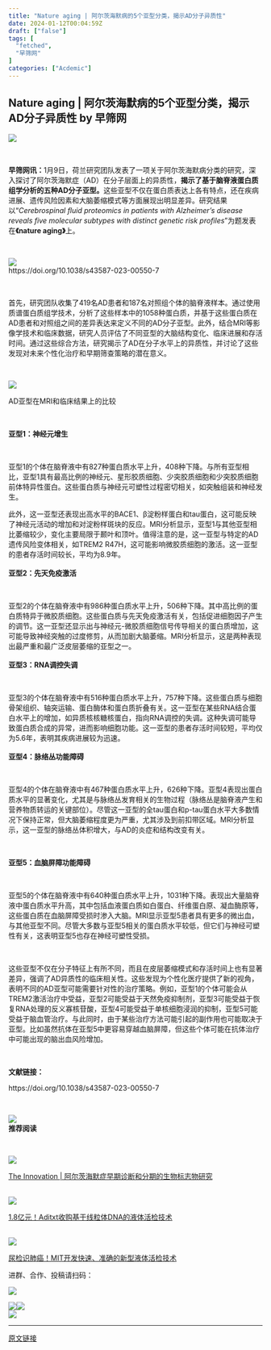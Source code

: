 ```yaml
---
title: "Nature aging | 阿尔茨海默病的5个亚型分类，揭示AD分子异质性"
date: 2024-01-12T00:04:59Z
draft: ["false"]
tags: [
  "fetched",
  "早筛网"
]
categories: ["Acdemic"]
---
```

Nature aging | 阿尔茨海默病的5个亚型分类，揭示AD分子异质性 by 早筛网
------
<div><p data-mpa-powered-by="yiban.io"><img data-imgfileid="100240699" data-ratio="0.278125" data-s="300,640" data-src="https://mmbiz.qpic.cn/mmbiz_gif/iaXZk7l0t4l5nfSqhricH5bXiaSwnicbjrJjhU6eeGAkt8sdo5443uDlmrtTUHOXia4MQhG1YHQfppO7SmKHicmRTsLg/640?wx_fmt=gif" data-type="gif" data-w="640" src="https://mmbiz.qpic.cn/mmbiz_gif/iaXZk7l0t4l5nfSqhricH5bXiaSwnicbjrJjhU6eeGAkt8sdo5443uDlmrtTUHOXia4MQhG1YHQfppO7SmKHicmRTsLg/640?wx_fmt=gif"></p><p><br></p><p><span><strong>早筛网讯：</strong>1月9日，荷兰研究团队发表了一项关于阿尔茨海默病分类的研究，<span>深入探讨了阿尔茨海默症（AD）在分子层面上的异质性，</span></span><span><strong>揭示了基于脑脊液蛋白质组学分析的五种AD分子亚型。</strong></span><span>这些亚型不仅在蛋白质表达上各有特点，还在疾病进展、遗传风险因素和大脑萎缩模式等方面展现出明显差异。研究结果以“</span><span><em><span>Cerebrospinal fluid proteomics in patients with Alzheimer’s disease reveals five molecular subtypes with distinct genetic risk profiles</span></em></span>”为题发表在<strong>《nature aging》</strong>上。</p><p><br></p><section><img data-galleryid="" data-imgfileid="100240695" data-ratio="0.6043643263757116" data-s="300,640" data-src="https://mmbiz.qpic.cn/mmbiz_png/iaXZk7l0t4l5nqA1ibPdA3xVr9a09XZW8TopDia5ZFlbLJdB0via5XrXvAOvib5cfpBIZK9bFP2u6qwhibFACB232qwA/640?wx_fmt=png&amp;from=appmsg" data-type="png" data-w="1054" src="https://mmbiz.qpic.cn/mmbiz_png/iaXZk7l0t4l5nqA1ibPdA3xVr9a09XZW8TopDia5ZFlbLJdB0via5XrXvAOvib5cfpBIZK9bFP2u6qwhibFACB232qwA/640?wx_fmt=png&amp;from=appmsg"></section><section><span>https://doi.org/10.1038/s43587-023-00550-7</span></section><p><br></p><p><span>首先，研究团队收集了419名AD患者和187名对照组个体的脑脊液样本。通过使用质谱蛋白质组学技术，分析了这些样本中的1058种蛋白质，并基于这些蛋白质在AD患者和对照组之间的差异表达来定义不同的AD分子亚型。此外，结合MRI等影像学技术和临床数据，研究人员评估了不同亚型的大脑结构变化、临床进展和存活时间。通过这些综合方法，研究揭示了AD在分子水平上的异质性，并讨论了这些发现对未来个性化治疗和早期筛查策略的潜在意义。</span></p><p><span><br></span></p><section><span><p><img data-galleryid="" data-imgfileid="100240697" data-ratio="1.2525547445255474" data-s="300,640" data-src="https://mmbiz.qpic.cn/mmbiz_png/iaXZk7l0t4l5nqA1ibPdA3xVr9a09XZW8TlVJUxNILicby4jLjy7wLzUPvo0FGxSVr0HdP1YoKCcMl6iaMGvOm1j1A/640?wx_fmt=png&amp;from=appmsg" data-type="png" data-w="685" src="https://mmbiz.qpic.cn/mmbiz_png/iaXZk7l0t4l5nqA1ibPdA3xVr9a09XZW8TlVJUxNILicby4jLjy7wLzUPvo0FGxSVr0HdP1YoKCcMl6iaMGvOm1j1A/640?wx_fmt=png&amp;from=appmsg"></p></span></section><section><span>AD亚型在MRI和临床结果上的比较</span></section><p><br></p><p><span><strong><span>亚型1：神经元增生</span></strong></span></p><p><br></p><p><span>亚型1的个体在脑脊液中有827种蛋白质水平上升，408种下降。与所有亚型相比，亚型1具有最高比例的神经元、星形胶质细胞、少突胶质细胞和少突胶质细胞前体特异</span><span>性蛋白。这些蛋白质与神经元可塑性过程密切相关，如突触组装和神经发生。</span></p><section><span><span>此外，这一</span><span>亚型还</span><span>表现</span><span>出高水平的BACE1、β淀粉样蛋白和tau蛋白，这可能反映了神经元活动的增加和对淀粉样斑块的反应。</span>MRI分析显示，亚型1与其他亚型相比萎缩较少，变化主要局限于颞叶和顶叶。值得注意的是，这一亚型与特定的AD遗传风险变体相关，如TREM2 R47H，这可能影响微胶质细胞的激活。<span>这一亚型的患者</span><span>存活时间较长，</span><span>平均为8.9年。</span></span></section><section><span><br></span></section><section><span><strong><span>亚型2：先天免疫激活</span></strong></span></section><p><span><br></span></p><section><span>亚型2的个体在脑脊液中有986种蛋白质水平上升，506种下降。其中高比例的蛋白质特异于微胶质细胞。这些蛋白质与先天免疫激活有关，</span><span>包括促进细胞因子产生的调节。</span><span>这一亚型还显示出与神经元-微胶质细胞信号传导相关的蛋白质</span><span>增加，这可能导致神经突触的过度修剪，从而加剧大脑萎缩。</span><span>MRI</span><span>分析显示，</span><span>这是两种表现出最严重和最广泛皮层萎缩的亚型之一。</span></section><section><span><br></span></section><section><span><strong><span>亚型3：RNA调控失调</span></strong></span></section><p><span><br></span></p><section><span>亚型3的个体在脑脊液中</span><span>有516种蛋白质水平上升，757种下降。这些蛋白质与细胞骨架组织、轴突运输、蛋白酶体和蛋白质折叠有关。这一亚型在某些RNA结合蛋白水平上的增加，如异质核核糖核蛋</span><span>白，指向RNA调控的失调。</span><span>这种失调可能导致蛋白质合成的异常，进而影响细胞功能。这一亚型的患者<span>存活时间较短，平均仅为5.6年，表明其疾病进展较为迅速。</span></span></section><section><span></span></section><section><span><br></span></section><section><span><strong><span>亚型4：脉络丛功能障碍</span></strong></span></section><p><span><br></span></p><p><span><span>亚型4</span><span>的个体在脑脊液中有</span><span>467种蛋白质水平上升，626种下降。</span>亚型4表现出蛋白质水平的显著变化，尤其是与脉络丛发育相关</span><span>的生物过程（脉络丛是脑脊液产生和营养物质转运的关键部位）。尽管这一亚型的全tau蛋白和p-tau蛋白水平大多数情况下保持正常，但大脑萎缩程度更为严重，尤其涉及到前扣带区域。</span><span>MRI分析</span><span>显</span><span>示，这一亚型的脉络丛体积增大，与AD的炎症和结构改变有关。</span></p><p><span><br></span></p><p><span><strong><span>亚型5：血脑屏障功能障碍</span></strong></span></p><p><span><br></span></p><p><span>亚型5的个体在脑脊液中有640种蛋白质水平上升，1031种下降。表现出大量脑脊液中蛋白质水平升高，其中包括血液蛋白质如白蛋白、纤维蛋白原、凝血酶原等，这些蛋白质在血脑屏障受损时渗入大脑。MRI显示亚型5患者具有更多的微出血，与其他亚型不同。尽管大多数与亚型5相关的蛋白质水平较低，但它们与神经可塑性有关，这表明亚型5也存在神经可塑性受损。</span></p><p><span><br></span></p><p><span>这些亚型不仅在分子特征上有所不同，而且在皮层萎缩模式和存活时间上也有显著差异，强调了AD异质性的临床相关性。这些发现为个性化医疗提供了新的视角，表明不同的AD亚型可能需要针对性的治疗策略。<span>例如，亚型1的个体可能会从TREM2激活治疗中受益，亚型2可能受益于天然免疫抑制剂，亚型3可能受益于恢复RNA处理的反义寡核苷酸，亚型4可能受益于单核细胞浸润的抑制，亚型5可能受益于脑血管治疗。与此同时，由于某些治疗方法可能引起的副作用也可能取决于亚型。比如虽然抗体在亚型5中更容易穿越血脑屏障，但这些个体可能在抗体治疗中可能出现的脑出血风险增加。</span></span></p><p><br></p><p><strong><span>文献链接：</span></strong><br></p><p><span>https://doi.org/10.1038/s43587-023-00550-7</span></p><p><span><br></span></p><section><section data-mid=""><section data-mid=""><section data-mid=""><img data-imgfileid="100240698" data-ratio="1.2307692307692308" data-src="https://mmbiz.qpic.cn/mmbiz_png/QuYHyqum16C38dxacArBoprbEpPyYhAywPWL5hOjicAyNf49L6RgDTD88dl2uDNEEtFUbEexw5z7oLObo5vRNibg/640?&amp;wx_fmt=png" data-w="52" src="https://mmbiz.qpic.cn/mmbiz_png/QuYHyqum16C38dxacArBoprbEpPyYhAywPWL5hOjicAyNf49L6RgDTD88dl2uDNEEtFUbEexw5z7oLObo5vRNibg/640?&amp;wx_fmt=png"></section></section></section></section><section><span><strong><span>推荐阅读</span></strong><span><br></span></span></section><p><strong><span><span><br></span></span></strong></p><section data-mpa-template="t" data-from="yb-recommend-list"><section data-mpa-template="t" data-from="yb-recommend" data-recommend-article-type="normal" data-recomment-template-id="1" data-recommend-article-id="2247724115_1" data-recommend-article-time="1704278219" data-recommend-article-cover="https://mmbiz.qpic.cn/mmbiz_jpg/iaXZk7l0t4l5jWSZtDNr2UD1fwvrA0K5be8nkAic8evvWcz1mJgA1gK07K3GquGHMibQv9897nbHdxT96GGm1nAHw/0?wx_fmt=jpeg" data-recommend-article-title="The Innovation | 阿尔茨海默症早期诊断和分期的生物标志物研究" data-recommend-article-content-url="https://mp.weixin.qq.com/s?__biz=MzkzMjIzNjMwMg==&amp;mid=2247724115&amp;idx=1&amp;sn=db3ab9be13b457f207f169afe99ef8cd&amp;chksm=c253f132f524782498aecc052643a340bc222cfdf506bd3660aa652d605387b7e5e329d65a81#rd"><a href="https://mp.weixin.qq.com/s?__biz=MzkzMjIzNjMwMg==&amp;mid=2247724115&amp;idx=1&amp;sn=db3ab9be13b457f207f169afe99ef8cd&amp;chksm=c253f132f524782498aecc052643a340bc222cfdf506bd3660aa652d605387b7e5e329d65a81&amp;scene=21#wechat_redirect" data-linktype="1"><section data-recommend-type="normal" data-recommend-tid="1" data-mid=""><section data-mid=""><section data-mid=""><span><img data-imgfileid="100240696" data-ratio="0.42407407407407405" data-src="https://mmbiz.qpic.cn/mmbiz_jpg/iaXZk7l0t4l5jWSZtDNr2UD1fwvrA0K5be8nkAic8evvWcz1mJgA1gK07K3GquGHMibQv9897nbHdxT96GGm1nAHw/640?wx_fmt=jpeg" data-w="1080" src="https://mmbiz.qpic.cn/mmbiz_jpg/iaXZk7l0t4l5jWSZtDNr2UD1fwvrA0K5be8nkAic8evvWcz1mJgA1gK07K3GquGHMibQv9897nbHdxT96GGm1nAHw/640?wx_fmt=jpeg"></span></section><section data-mid=""><p data-recommend-title="t" data-mid="">The Innovation | 阿尔茨海默症早期诊断和分期的生物标志物研究</p></section></section></section></a></section></section><section><br></section><section data-mpa-template="t" data-from="yb-recommend-list"><section data-mpa-template="t" data-from="yb-recommend" data-recommend-article-type="normal" data-recomment-template-id="1" data-recommend-article-id="2247724327_1" data-recommend-article-time="1704789357" data-recommend-article-cover="https://mmbiz.qpic.cn/mmbiz_jpg/iaXZk7l0t4l6vl1NK8dI43kjJymRorzro0egRPpXYQZfFNkqibbJH8cZocibHRkXcfVhmwGg8Kib40ZOSQ3oaF6Tzw/0?wx_fmt=jpeg" data-recommend-article-title="1.8亿元！Aditxt收购基于线粒体DNA的液体活检技术" data-recommend-article-content-url="https://mp.weixin.qq.com/s?__biz=MzkzMjIzNjMwMg==&amp;mid=2247724327&amp;idx=1&amp;sn=bd7e1f8a458da5707a67d78d395ec41e&amp;chksm=c253f046f524795079d6baa5cf806587c301c05640b08836f2d3b75cf366da3c33d8aa58e740#rd"><a href="https://mp.weixin.qq.com/s?__biz=MzkzMjIzNjMwMg==&amp;mid=2247724327&amp;idx=1&amp;sn=bd7e1f8a458da5707a67d78d395ec41e&amp;chksm=c253f046f524795079d6baa5cf806587c301c05640b08836f2d3b75cf366da3c33d8aa58e740&amp;scene=21#wechat_redirect" data-linktype="1"><section data-recommend-type="normal" data-recommend-tid="1" data-mid=""><section data-mid=""><section data-mid=""><span><img data-imgfileid="100240701" data-ratio="0.4277456647398844" data-src="https://mmbiz.qpic.cn/mmbiz_jpg/iaXZk7l0t4l6vl1NK8dI43kjJymRorzro0egRPpXYQZfFNkqibbJH8cZocibHRkXcfVhmwGg8Kib40ZOSQ3oaF6Tzw/640?wx_fmt=jpeg" data-w="346" src="https://mmbiz.qpic.cn/mmbiz_jpg/iaXZk7l0t4l6vl1NK8dI43kjJymRorzro0egRPpXYQZfFNkqibbJH8cZocibHRkXcfVhmwGg8Kib40ZOSQ3oaF6Tzw/640?wx_fmt=jpeg"></span></section><section data-mid=""><p data-recommend-title="t" data-mid="">1.8亿元！Aditxt收购基于线粒体DNA的液体活检技术</p></section></section></section></a></section><br></section><section data-mpa-template="t" data-from="yb-recommend-list"><section data-mpa-template="t" data-from="yb-recommend" data-recommend-article-type="normal" data-recomment-template-id="1" data-recommend-article-id="2247724281_1" data-recommend-article-time="1704720567" data-recommend-article-cover="https://mmbiz.qpic.cn/mmbiz_jpg/iaXZk7l0t4l7g3QAxRtaEqwWrICvCPkwbm9qUoDDxHEyYmEEwkRNtiauCJ1WhLk80X1sJhVxBtvgzIVz8eZNGfXA/0?wx_fmt=jpeg" data-recommend-article-title="尿检识肺癌！MIT开发快速、准确的新型液体活检技术" data-recommend-article-content-url="https://mp.weixin.qq.com/s?__biz=MzkzMjIzNjMwMg==&amp;mid=2247724281&amp;idx=1&amp;sn=553199042e849f534e5a1a1cf704b371&amp;chksm=c253f198f524788e1b54e44b17039379b3a71511038be0f4ba324d4fb7271de660003b6a582d#rd"><a href="https://mp.weixin.qq.com/s?__biz=MzkzMjIzNjMwMg==&amp;mid=2247724281&amp;idx=1&amp;sn=553199042e849f534e5a1a1cf704b371&amp;chksm=c253f198f524788e1b54e44b17039379b3a71511038be0f4ba324d4fb7271de660003b6a582d&amp;scene=21#wechat_redirect" data-linktype="1"><section data-recommend-type="normal" data-recommend-tid="1" data-mid=""><section data-mid=""><section data-mid=""><span><img data-imgfileid="100240700" data-ratio="0.42592592592592593" data-src="https://mmbiz.qpic.cn/mmbiz_jpg/iaXZk7l0t4l7g3QAxRtaEqwWrICvCPkwbm9qUoDDxHEyYmEEwkRNtiauCJ1WhLk80X1sJhVxBtvgzIVz8eZNGfXA/640?wx_fmt=jpeg" data-w="270" src="https://mmbiz.qpic.cn/mmbiz_jpg/iaXZk7l0t4l7g3QAxRtaEqwWrICvCPkwbm9qUoDDxHEyYmEEwkRNtiauCJ1WhLk80X1sJhVxBtvgzIVz8eZNGfXA/640?wx_fmt=jpeg"></span></section><section data-mid=""><p data-recommend-title="t" data-mid="">尿检识肺癌！MIT开发快速、准确的新型液体活检技术</p></section></section></section></a></section></section><p><span><span></span></span></p><p><span>进群、合作、投稿请扫码：</span></p><p><img data-galleryid="" data-imgfileid="100240702" data-ratio="0.9922737306843267" data-s="300,640" data-src="https://mmbiz.qpic.cn/mmbiz_jpg/iaXZk7l0t4l7vicWmaibQkaEAYNWJMsMofhrO8icBIKGBtR184PicFTTo3ZoorpMR5ujc8BPbdM3qx4oHWxB59N1OBg/640?wx_fmt=jpeg&amp;from=appmsg&amp;wxfrom=5&amp;wx_lazy=1&amp;wx_co=1&amp;tp=wxpic" data-type="jpeg" data-w="906" src="https://mmbiz.qpic.cn/mmbiz_jpg/iaXZk7l0t4l7vicWmaibQkaEAYNWJMsMofhrO8icBIKGBtR184PicFTTo3ZoorpMR5ujc8BPbdM3qx4oHWxB59N1OBg/640?wx_fmt=jpeg&amp;from=appmsg&amp;wxfrom=5&amp;wx_lazy=1&amp;wx_co=1&amp;tp=wxpic"></p><p><span></span></p><section><img data-backh="121" data-backw="578" data-imgfileid="100240703" data-ratio="0.2101851851851852" data-s="300,640" data-src="https://mmbiz.qpic.cn/mmbiz_jpg/iaXZk7l0t4l4QVKxibsWI02RicUoOvvy5iaJgJVtsskwo3TsNYMNQYJMjibcngHhbGXXaPl1HggcQ1jPVIjgFd4CJfg/640?wx_fmt=jpeg&amp;wxfrom=5&amp;wx_lazy=1&amp;wx_co=1&amp;tp=wxpic" data-type="jpegwxfrom=5wx_lazy=1wx_co=1" data-w="1080" src="https://mmbiz.qpic.cn/mmbiz_jpg/iaXZk7l0t4l4QVKxibsWI02RicUoOvvy5iaJgJVtsskwo3TsNYMNQYJMjibcngHhbGXXaPl1HggcQ1jPVIjgFd4CJfg/640?wx_fmt=jpeg&amp;wxfrom=5&amp;wx_lazy=1&amp;wx_co=1&amp;tp=wxpic"><img data-backh="224" data-backw="578" data-imgfileid="100240704" data-ratio="0.387037037037037" data-s="300,640" data-src="https://mmbiz.qpic.cn/mmbiz_jpg/iaXZk7l0t4l4QVKxibsWI02RicUoOvvy5iaJQ3bicrZQ27ibjHOhBTafbPIibEbDwIicXUm4qZOd8tFK7IrPzJiciciafts4Q/640?wx_fmt=jpeg&amp;wxfrom=5&amp;wx_lazy=1&amp;wx_co=1&amp;tp=wxpic" data-type="jpegwxfrom=5wx_lazy=1wx_co=1" data-w="1080" src="https://mmbiz.qpic.cn/mmbiz_jpg/iaXZk7l0t4l4QVKxibsWI02RicUoOvvy5iaJQ3bicrZQ27ibjHOhBTafbPIibEbDwIicXUm4qZOd8tFK7IrPzJiciciafts4Q/640?wx_fmt=jpeg&amp;wxfrom=5&amp;wx_lazy=1&amp;wx_co=1&amp;tp=wxpic"></section><section><img data-backh="224" data-backw="578" data-imgfileid="100240705" data-ratio="0.387037037037037" data-s="300,640" data-src="https://mmbiz.qpic.cn/mmbiz_jpg/iaXZk7l0t4l4QVKxibsWI02RicUoOvvy5iaJg8CTtwUPtFiczctTVyy3pkXb1picVOSVJibI1I77JLUMK4ibAnuRqJiaOXA/640?wx_fmt=jpeg&amp;wxfrom=5&amp;wx_lazy=1&amp;wx_co=1&amp;tp=wxpic" data-type="jpeg" data-w="1080" src="https://mmbiz.qpic.cn/mmbiz_jpg/iaXZk7l0t4l4QVKxibsWI02RicUoOvvy5iaJg8CTtwUPtFiczctTVyy3pkXb1picVOSVJibI1I77JLUMK4ibAnuRqJiaOXA/640?wx_fmt=jpeg&amp;wxfrom=5&amp;wx_lazy=1&amp;wx_co=1&amp;tp=wxpic"></section><p><mp-style-type data-value="3"></mp-style-type></p></div>  
<hr>
<a href="https://mp.weixin.qq.com/s/oKLF8L4M7ClB3NOn65GfWg",target="_blank" rel="noopener noreferrer">原文链接</a>
